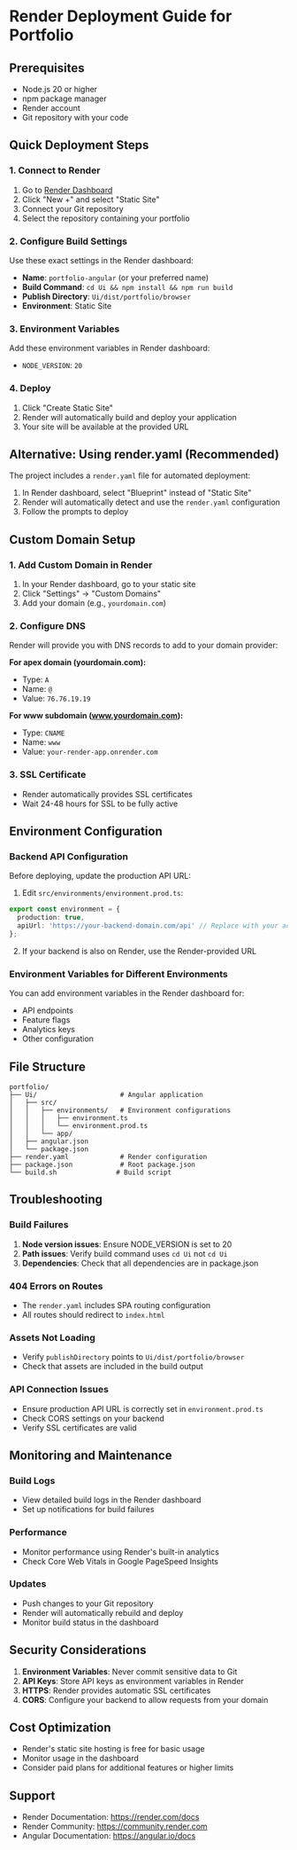 # Render Deployment Guide for Portfolio

## Prerequisites
- Node.js 20 or higher
- npm package manager
- Render account
- Git repository with your code

## Quick Deployment Steps

### 1. Connect to Render
1. Go to [Render Dashboard](https://dashboard.render.com/)
2. Click "New +" and select "Static Site"
3. Connect your Git repository
4. Select the repository containing your portfolio

### 2. Configure Build Settings
Use these exact settings in the Render dashboard:

- **Name**: `portfolio-angular` (or your preferred name)
- **Build Command**: `cd Ui && npm install && npm run build`
- **Publish Directory**: `Ui/dist/portfolio/browser`
- **Environment**: Static Site

### 3. Environment Variables
Add these environment variables in Render dashboard:
- `NODE_VERSION`: `20`

### 4. Deploy
1. Click "Create Static Site"
2. Render will automatically build and deploy your application
3. Your site will be available at the provided URL

## Alternative: Using render.yaml (Recommended)

The project includes a `render.yaml` file for automated deployment:

1. In Render dashboard, select "Blueprint" instead of "Static Site"
2. Render will automatically detect and use the `render.yaml` configuration
3. Follow the prompts to deploy

## Custom Domain Setup

### 1. Add Custom Domain in Render
1. In your Render dashboard, go to your static site
2. Click "Settings" → "Custom Domains"
3. Add your domain (e.g., `yourdomain.com`)

### 2. Configure DNS
Render will provide you with DNS records to add to your domain provider:

**For apex domain (yourdomain.com):**
- Type: `A`
- Name: `@`
- Value: `76.76.19.19`

**For www subdomain (www.yourdomain.com):**
- Type: `CNAME`
- Name: `www`
- Value: `your-render-app.onrender.com`

### 3. SSL Certificate
- Render automatically provides SSL certificates
- Wait 24-48 hours for SSL to be fully active

## Environment Configuration

### Backend API Configuration
Before deploying, update the production API URL:

1. Edit `src/environments/environment.prod.ts`:
```typescript
export const environment = {
  production: true,
  apiUrl: 'https://your-backend-domain.com/api' // Replace with your actual backend URL
};
```

2. If your backend is also on Render, use the Render-provided URL

### Environment Variables for Different Environments
You can add environment variables in the Render dashboard for:
- API endpoints
- Feature flags
- Analytics keys
- Other configuration

## File Structure
```
portfolio/
├── Ui/                     # Angular application
│   ├── src/
│   │   ├── environments/   # Environment configurations
│   │   │   ├── environment.ts
│   │   │   └── environment.prod.ts
│   │   └── app/
│   ├── angular.json
│   └── package.json
├── render.yaml             # Render configuration
├── package.json            # Root package.json
└── build.sh               # Build script
```

## Troubleshooting

### Build Failures
1. **Node version issues**: Ensure NODE_VERSION is set to 20
2. **Path issues**: Verify build command uses `cd Ui` not `cd Ui`
3. **Dependencies**: Check that all dependencies are in package.json

### 404 Errors on Routes
- The `render.yaml` includes SPA routing configuration
- All routes should redirect to `index.html`

### Assets Not Loading
- Verify `publishDirectory` points to `Ui/dist/portfolio/browser`
- Check that assets are included in the build output

### API Connection Issues
- Ensure production API URL is correctly set in `environment.prod.ts`
- Check CORS settings on your backend
- Verify SSL certificates are valid

## Monitoring and Maintenance

### Build Logs
- View detailed build logs in the Render dashboard
- Set up notifications for build failures

### Performance
- Monitor performance using Render's built-in analytics
- Check Core Web Vitals in Google PageSpeed Insights

### Updates
- Push changes to your Git repository
- Render will automatically rebuild and deploy
- Monitor build status in the dashboard

## Security Considerations

1. **Environment Variables**: Never commit sensitive data to Git
2. **API Keys**: Store API keys as environment variables in Render
3. **HTTPS**: Render provides automatic SSL certificates
4. **CORS**: Configure your backend to allow requests from your domain

## Cost Optimization

- Render's static site hosting is free for basic usage
- Monitor usage in the dashboard
- Consider paid plans for additional features or higher limits

## Support

- Render Documentation: https://render.com/docs
- Render Community: https://community.render.com
- Angular Documentation: https://angular.io/docs 